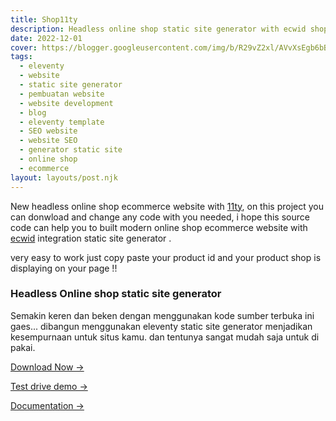```yaml
---
title: Shop11ty
description: Headless online shop static site generator with ecwid shop11ty eleventy
date: 2022-12-01
cover: https://blogger.googleusercontent.com/img/b/R29vZ2xl/AVvXsEgb6bB9qkANsOm5ETl_J_6-q4Nu1bnqzyK0xku1V4h_uc_bCBgCPsqo2BK1AxRsPByhKKD0HHNpcwOJyxybgC93UF3N8jOdIUde7mMD7pGngw9e1EDTPZSsjQoVP_M9pf_Wvh5uP9DFGnGNjGetLPJKbogrNqkpA0_8qQjBG8qxNNPD0rTKYYDFw0w79Q/s634/eleventy.webp
tags:
  - eleventy
  - website
  - static site generator
  - pembuatan website
  - website development
  - blog
  - eleventy template
  - SEO website
  - website SEO
  - generator static site
  - online shop
  - ecommerce
layout: layouts/post.njk
---
```


New headless online shop ecommerce website with [11ty](https://11ty.dev), on this project you can donwload and change any code with you needed, i hope this source code can help you to built modern online shop ecommerce website with [ecwid](https://ecwid.com) integration static site generator .

very easy to work just copy paste your product id and your product shop is displaying on your page !!

### Headless Online shop static site generator

Semakin keren dan beken dengan menggunakan kode sumber terbuka ini gaes... dibangun menggunakan eleventy static site generator menjadikan kesempurnaan untuk situs kamu. dan tentunya sangat mudah saja untuk di pakai.

[Download Now →](https://github.com/mesinkasir/11ty-shop/)

[Test drive demo →](https://11tyshop.pages.dev/)

[Documentation →](https://www.hockeycomputindo.com/2022/11/built-online-shop-website-with-static.html)
